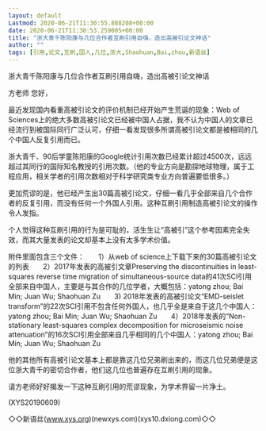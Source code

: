 ```yaml
---
layout: default
Lastmod: 2020-06-21T11:30:55.888208+00:00
date: 2020-06-21T11:30:53.259005+00:00
title: "浙大青千陈阳康与几位合作者互刷引用自嗨，造出高被引论文神话"
author: ""
tags: [引用,论文,互刷,国人,几位,浙大,Shaohuan,Bai,zhou,新语丝]
---
```


浙大青千陈阳康与几位合作者互刷引用自嗨，造出高被引论文神话

方老师 您好，

最近发现国内看重高被引论文的评价机制已经开始产生荒诞的现象：Web of Sciences上的绝大多数高被引论文已经被中国人占据，我不认为中国人的文章已经流行到被国际同行广泛认可，仔细一看发现很多所谓高被引论文都是被相同的几个中国人反复引用而已。

浙大青千、90后学童陈阳康的Google统计引用次数已经累计超过4500次，远远超过其同行的国际知名教授的引用次数。（他的专业方向是勘探地球物理，属于工程应用，相关学者的引用次数相对于科学研究类专业方向普遍要低很多。）

更加荒谬的是，他已经产生出30篇高被引论文，仔细一看几乎全部来自几个合作者的反复引用，而没有任何一个外国人引用。这种互刷引用制造高被引论文的操作令人发指。

个人觉得这种互刷引用的行为是可耻的，活生生让“高被引”这个参考因素完全失效，而其大量发表的论文却基本上没有太多学术价值。

附件里面包含三个文件：　　1）从web of science上下载下来的30篇高被引论文的列表　　2）2017年发表的高被引文章Preserving the discontinuities in least-squares reverse time migration of simultaneous-source data的41次SCI引用全部来自中国人，主要是与其合作的几位学者，大概包括：yatong zhou; Bai Min; Juan Wu; Shaohuan Zu　　3) 2018年发表的高被引论文“EMD-seislet transform”的22次SCI引用不包含任何外国人，也几乎全是来自于这几个中国人：yatong zhou; Bai Min; Juan Wu; Shaohuan Zu　　4）2018年发表的“Non-stationary least-squares complex decomposition for microseismic noise attenuation”的16次SCI引用全部来自几乎相同的几个中国人：yatong zhou; Bai Min; Juan Wu; Shaohuan Zu

他的其他所有高被引论文基本上都是靠这几位兄弟刷出来的，而这几位兄弟便是这位浙大青千的密切合作者，他们这几位也普遍存在互刷引用的现象。

请方老师好好揭发一下这种互刷引用的荒谬现象，为学术界留一片净土。

(XYS20190609)

◇◇新语丝(www.xys.org)(newxys.com)(xys10.dxiong.com)◇◇

